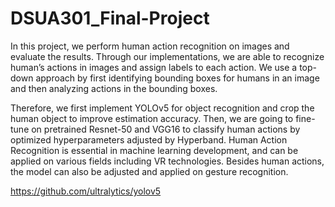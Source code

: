 # DSUA301_Final-Project


In this project, we perform human action recognition on images and evaluate the results. Through our implementations, we are able to recognize human’s actions in images and assign labels to each action. We use a top-down approach by first identifying bounding boxes for humans in an image and then analyzing actions in the bounding boxes. 

Therefore, we first implement YOLOv5 for object recognition and crop the human object to improve estimation accuracy. Then, we are going to fine-tune on pretrained Resnet-50 and VGG16 to classify human actions by optimized hyperparameters adjusted by Hyperband. Human Action Recognition is essential in machine learning development, and can be applied on various fields including VR technologies. Besides human actions, the model can also be adjusted and applied on gesture recognition.



https://github.com/ultralytics/yolov5
